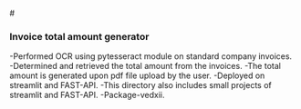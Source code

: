 #<h3>Invoice total amount generator</h3>
-Performed OCR using pytesseract module on standard company invoices.
-Determined and retrieved the total amount from the invoices.
-The total amount is generated upon pdf file upload by the user.
-Deployed on streamlit and FAST-API.
-This directory also includes small projects of streamlit and FAST-API.
-Package-vedxii.
 

